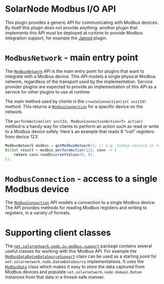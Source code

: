 # SolarNode Modbus I/O API

This plugin provides a generic API for communicating with Modbus devices. By itself
this plugin does not provide anything: another plugin that implements this API must
be deployed at runtime to provide Modbus integration support, for example the
[Jamod](../net.solarnetwork.node.io.modbus.jamod/) plugin.

# `ModbusNetwork` - main entry point

The [`ModbusNetwork`](src/net/solarnetwork/node/io/modbus/ModbusNetwork.java) API
is the main entry point for plugins that want to integrate with a Modbus device.
This API models a single physical Modbus network, regardless of the transport
used by the implementation. Service provider plugins are expected to provide an
implementation of this API as a service for other plugins to use at runtime.

The main method used by clients is the `createConnection(int unitId)` method. This
returns a [`ModbusConnection`](src/net/solarnetwork/node/io/modbus/ModbusConnection.java)
for a specific device on the network.

The `performAction(int unitId, ModbusConnectionAction<T> action)` method is
a handy way for clients to perform an action such as read or write to a Modbus
device safely. Here's an example that reads 8 "coil" registers from device 123:

```java
ModbusNetwork modbus = getModbusNetwork(); // e.g. lookup service in runtime
BitSet result = modbus.performAction(123, conn -> {
	return conn.readDiscreetValues(0, 8);
});
```

# `ModbusConnection` - access to a single Modbus device

The [`ModbusConnection`](src/net/solarnetwork/node/io/modbus/ModbusConnection.java)
API models a connection to a single Modbus device. The API provides methods for
reading Modbus registers and writing to registers, in a variety of formats.

# Supporting client classes

The [`net.solarnetwork.node.io.modbus.support`](src/net/solarnetwork/node/io/modbus/support/)
package contains several useful classes for working with this Modbus API. For
example the [`ModbusDataDatumDataSourceSupport`](src/net/solarnetwork/node/io/modbus/support/ModbusDataDatumDataSourceSupport.java)
class can be used as a starting point for `net.solarnetwork.node.DatumDataSource`
implementations. It uses the [`ModbusData`](src/net/solarnetwork/node/io/modbus/ModbusData.java)
class which makes it easy to store the data captured from Modbus devices and populate
`net.solarnetwork.node.domain.Datum` instances from that data in a thread-safe manner.
